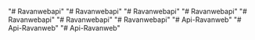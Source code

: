 "# Ravanwebapi" 
"# Ravanwebapi" 
"# Ravanwebapi" 
"# Ravanwebapi" 
"# Ravanwebapi" 
"# Ravanwebapi" 
"# Ravanwebapi" 
"# Api-Ravanweb" 
"# Api-Ravanweb" 
"# Api-Ravanweb" 
